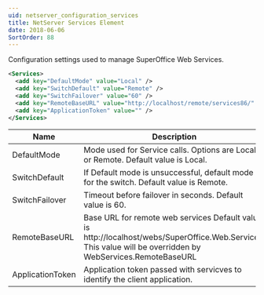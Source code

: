 ```yaml
---
uid: netserver_configuration_services
title: NetServer Services Element
date: 2018-06-06
SortOrder: 88
---
```

Configuration settings used to manage SuperOffice Web Services.

```xml
<Services>
  <add key="DefaultMode" value="Local" />
  <add key="SwitchDefault" value="Remote" />
  <add key="SwitchFailover" value="60" />
  <add key="RemoteBaseURL" value="http://localhost/remote/services86/" />
  <add key="ApplicationToken" value="" />
</Services>
```

|Name|Description|
|------------|----|
|DefaultMode|Mode used for Service calls. Options are Local or Remote. Default value is Local.|
|SwitchDefault|If Default mode is unsuccessful, default mode for the switch. Default value is Remote.|
|SwitchFailover|Timeout before failover in seconds. Default value is 60.|
|RemoteBaseURL|Base URL for remote web services Default value is http://localhost/webs/SuperOffice.Web.Services.  This value will be overridden by WebServices.RemoteBaseURL|
|ApplicationToken|Application token passed with servicves to identify the client application.|
